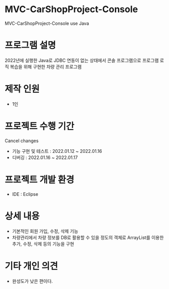 # MVC-CarShopProject-Console
 MVC-CarShopProject-Console use Java
 
# 프로그램 설명
2022년에 실행한 Java로 JDBC 연동이 없는 상태에서 콘솔 프로그램으로 프로그램 로직 복습을 위해 구현한 차량 관리 프로그램

# 제작 인원
- 1인   

# 프로젝트 수행 기간
Cancel changes
- 기능 구현 및 테스트 : 2022.01.12 ~ 2022.01.16
- 디버깅            : 2022.01.16 ~ 2022.01.17

# 프로젝트 개발 환경
- IDE : Eclipse


# 상세 내용
- 기본적인 회원 가입, 수정, 삭제 기능
- 차량관리에서 차량 정보를 DB로 활용할 수 있을 정도의 객체로 ArrayList를 이용한 추가, 수정, 삭제 등의 기능을 구현
 
# 기타 개인 의견
- 완성도가 낮은 편이다.